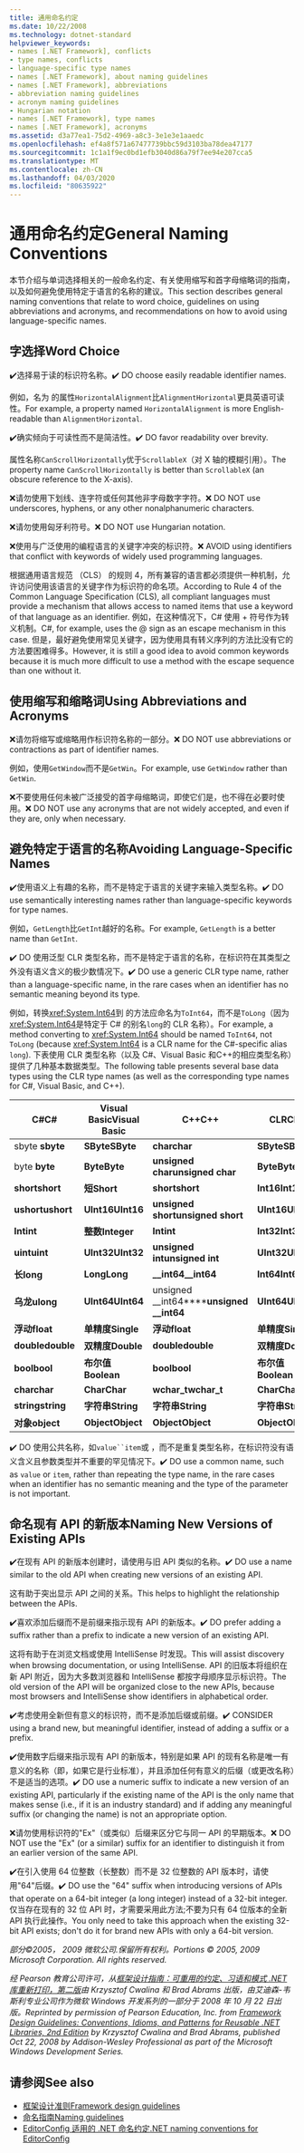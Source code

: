 ```yaml
---
title: 通用命名约定
ms.date: 10/22/2008
ms.technology: dotnet-standard
helpviewer_keywords:
- names [.NET Framework], conflicts
- type names, conflicts
- language-specific type names
- names [.NET Framework], about naming guidelines
- names [.NET Framework], abbreviations
- abbreviation naming guidelines
- acronym naming guidelines
- Hungarian notation
- names [.NET Framework], type names
- names [.NET Framework], acronyms
ms.assetid: d3a77ea1-75d2-4969-a8c3-3e1e3e1aaedc
ms.openlocfilehash: ef4a8f571a67477739bbc59d3103ba78dea47177
ms.sourcegitcommit: 1c1a1f9ec0bd1efb3040d86a79f7ee94e207cca5
ms.translationtype: MT
ms.contentlocale: zh-CN
ms.lasthandoff: 04/03/2020
ms.locfileid: "80635922"
---
```

# <a name="general-naming-conventions"></a><span data-ttu-id="68b5c-102">通用命名约定</span><span class="sxs-lookup"><span data-stu-id="68b5c-102">General Naming Conventions</span></span>

<span data-ttu-id="68b5c-103">本节介绍与单词选择相关的一般命名约定、有关使用缩写和首字母缩略词的指南，以及如何避免使用特定于语言的名称的建议。</span><span class="sxs-lookup"><span data-stu-id="68b5c-103">This section describes general naming conventions that relate to word choice, guidelines on using abbreviations and acronyms, and recommendations on how to avoid using language-specific names.</span></span>

## <a name="word-choice"></a><span data-ttu-id="68b5c-104">字选择</span><span class="sxs-lookup"><span data-stu-id="68b5c-104">Word Choice</span></span>
 <span data-ttu-id="68b5c-105">✔️选择易于读的标识符名称。</span><span class="sxs-lookup"><span data-stu-id="68b5c-105">✔️ DO choose easily readable identifier names.</span></span>

 <span data-ttu-id="68b5c-106">例如，名为 的属性`HorizontalAlignment`比`AlignmentHorizontal`更具英语可读性。</span><span class="sxs-lookup"><span data-stu-id="68b5c-106">For example, a property named `HorizontalAlignment` is more English-readable than `AlignmentHorizontal`.</span></span>

 <span data-ttu-id="68b5c-107">✔️确实倾向于可读性而不是简洁性。</span><span class="sxs-lookup"><span data-stu-id="68b5c-107">✔️ DO favor readability over brevity.</span></span>

 <span data-ttu-id="68b5c-108">属性名称`CanScrollHorizontally`优于`ScrollableX`（对 X 轴的模糊引用）。</span><span class="sxs-lookup"><span data-stu-id="68b5c-108">The property name `CanScrollHorizontally` is better than `ScrollableX` (an obscure reference to the X-axis).</span></span>

 <span data-ttu-id="68b5c-109">❌请勿使用下划线、连字符或任何其他非字母数字字符。</span><span class="sxs-lookup"><span data-stu-id="68b5c-109">❌ DO NOT use underscores, hyphens, or any other nonalphanumeric characters.</span></span>

 <span data-ttu-id="68b5c-110">❌请勿使用匈牙利符号。</span><span class="sxs-lookup"><span data-stu-id="68b5c-110">❌ DO NOT use Hungarian notation.</span></span>

 <span data-ttu-id="68b5c-111">❌使用与广泛使用的编程语言的关键字冲突的标识符。</span><span class="sxs-lookup"><span data-stu-id="68b5c-111">❌ AVOID using identifiers that conflict with keywords of widely used programming languages.</span></span>

 <span data-ttu-id="68b5c-112">根据通用语言规范 （CLS） 的规则 4，所有兼容的语言都必须提供一种机制，允许访问使用该语言的关键字作为标识符的命名项。</span><span class="sxs-lookup"><span data-stu-id="68b5c-112">According to Rule 4 of the Common Language Specification (CLS), all compliant languages must provide a mechanism that allows access to named items that use a keyword of that language as an identifier.</span></span> <span data-ttu-id="68b5c-113">例如，在这种情况下，C# 使用 + 符号作为转义机制。</span><span class="sxs-lookup"><span data-stu-id="68b5c-113">C#, for example, uses the @ sign as an escape mechanism in this case.</span></span> <span data-ttu-id="68b5c-114">但是，最好避免使用常见关键字，因为使用具有转义序列的方法比没有它的方法要困难得多。</span><span class="sxs-lookup"><span data-stu-id="68b5c-114">However, it is still a good idea to avoid common keywords because it is much more difficult to use a method with the escape sequence than one without it.</span></span>

## <a name="using-abbreviations-and-acronyms"></a><span data-ttu-id="68b5c-115">使用缩写和缩略词</span><span class="sxs-lookup"><span data-stu-id="68b5c-115">Using Abbreviations and Acronyms</span></span>
 <span data-ttu-id="68b5c-116">❌请勿将缩写或缩略用作标识符名称的一部分。</span><span class="sxs-lookup"><span data-stu-id="68b5c-116">❌ DO NOT use abbreviations or contractions as part of identifier names.</span></span>

 <span data-ttu-id="68b5c-117">例如，使用`GetWindow`而不是`GetWin`。</span><span class="sxs-lookup"><span data-stu-id="68b5c-117">For example, use `GetWindow` rather than `GetWin`.</span></span>

 <span data-ttu-id="68b5c-118">❌不要使用任何未被广泛接受的首字母缩略词，即使它们是，也不得在必要时使用。</span><span class="sxs-lookup"><span data-stu-id="68b5c-118">❌ DO NOT use any acronyms that are not widely accepted, and even if they are, only when necessary.</span></span>

## <a name="avoiding-language-specific-names"></a><span data-ttu-id="68b5c-119">避免特定于语言的名称</span><span class="sxs-lookup"><span data-stu-id="68b5c-119">Avoiding Language-Specific Names</span></span>
 <span data-ttu-id="68b5c-120">✔️使用语义上有趣的名称，而不是特定于语言的关键字来输入类型名称。</span><span class="sxs-lookup"><span data-stu-id="68b5c-120">✔️ DO use semantically interesting names rather than language-specific keywords for type names.</span></span>

 <span data-ttu-id="68b5c-121">例如，`GetLength`比`GetInt`越好的名称。</span><span class="sxs-lookup"><span data-stu-id="68b5c-121">For example, `GetLength` is a better name than `GetInt`.</span></span>

 <span data-ttu-id="68b5c-122">✔️ DO 使用泛型 CLR 类型名称，而不是特定于语言的名称，在标识符在其类型之外没有语义含义的极少数情况下。</span><span class="sxs-lookup"><span data-stu-id="68b5c-122">✔️ DO use a generic CLR type name, rather than a language-specific name, in the rare cases when an identifier has no semantic meaning beyond its type.</span></span>

 <span data-ttu-id="68b5c-123">例如，转换<xref:System.Int64>到 的方法应命名为`ToInt64`，而不是`ToLong`（因为<xref:System.Int64>是特定于 C# 的别名`long`的 CLR 名称）。</span><span class="sxs-lookup"><span data-stu-id="68b5c-123">For example, a method converting to <xref:System.Int64> should be named `ToInt64`, not `ToLong` (because <xref:System.Int64> is a CLR name for the C#-specific alias `long`).</span></span> <span data-ttu-id="68b5c-124">下表使用 CLR 类型名称（以及 C#、Visual Basic 和C++的相应类型名称）提供了几种基本数据类型。</span><span class="sxs-lookup"><span data-stu-id="68b5c-124">The following table presents several base data types using the CLR type names (as well as the corresponding type names for C#, Visual Basic, and C++).</span></span>

|<span data-ttu-id="68b5c-125">C#</span><span class="sxs-lookup"><span data-stu-id="68b5c-125">C#</span></span>|<span data-ttu-id="68b5c-126">Visual Basic</span><span class="sxs-lookup"><span data-stu-id="68b5c-126">Visual Basic</span></span>|<span data-ttu-id="68b5c-127">C++</span><span class="sxs-lookup"><span data-stu-id="68b5c-127">C++</span></span>|<span data-ttu-id="68b5c-128">CLR</span><span class="sxs-lookup"><span data-stu-id="68b5c-128">CLR</span></span>|
|---------|------------------|-----------|---------|
|<span data-ttu-id="68b5c-129">sbyte </span><span class="sxs-lookup"><span data-stu-id="68b5c-129">**sbyte**</span></span>|<span data-ttu-id="68b5c-130">**SByte**</span><span class="sxs-lookup"><span data-stu-id="68b5c-130">**SByte**</span></span>|<span data-ttu-id="68b5c-131">**char**</span><span class="sxs-lookup"><span data-stu-id="68b5c-131">**char**</span></span>|<span data-ttu-id="68b5c-132">**SByte**</span><span class="sxs-lookup"><span data-stu-id="68b5c-132">**SByte**</span></span>|
|<span data-ttu-id="68b5c-133">byte </span><span class="sxs-lookup"><span data-stu-id="68b5c-133">**byte**</span></span>|<span data-ttu-id="68b5c-134">**Byte**</span><span class="sxs-lookup"><span data-stu-id="68b5c-134">**Byte**</span></span>|<span data-ttu-id="68b5c-135">**unsigned char**</span><span class="sxs-lookup"><span data-stu-id="68b5c-135">**unsigned char**</span></span>|<span data-ttu-id="68b5c-136">**Byte**</span><span class="sxs-lookup"><span data-stu-id="68b5c-136">**Byte**</span></span>|
|<span data-ttu-id="68b5c-137">**short**</span><span class="sxs-lookup"><span data-stu-id="68b5c-137">**short**</span></span>|<span data-ttu-id="68b5c-138">**短**</span><span class="sxs-lookup"><span data-stu-id="68b5c-138">**Short**</span></span>|<span data-ttu-id="68b5c-139">**short**</span><span class="sxs-lookup"><span data-stu-id="68b5c-139">**short**</span></span>|<span data-ttu-id="68b5c-140">**Int16**</span><span class="sxs-lookup"><span data-stu-id="68b5c-140">**Int16**</span></span>|
|<span data-ttu-id="68b5c-141">**ushort**</span><span class="sxs-lookup"><span data-stu-id="68b5c-141">**ushort**</span></span>|<span data-ttu-id="68b5c-142">**UInt16**</span><span class="sxs-lookup"><span data-stu-id="68b5c-142">**UInt16**</span></span>|<span data-ttu-id="68b5c-143">**unsigned short**</span><span class="sxs-lookup"><span data-stu-id="68b5c-143">**unsigned short**</span></span>|<span data-ttu-id="68b5c-144">**UInt16**</span><span class="sxs-lookup"><span data-stu-id="68b5c-144">**UInt16**</span></span>|
|<span data-ttu-id="68b5c-145">**Int**</span><span class="sxs-lookup"><span data-stu-id="68b5c-145">**int**</span></span>|<span data-ttu-id="68b5c-146">**整数**</span><span class="sxs-lookup"><span data-stu-id="68b5c-146">**Integer**</span></span>|<span data-ttu-id="68b5c-147">**Int**</span><span class="sxs-lookup"><span data-stu-id="68b5c-147">**int**</span></span>|<span data-ttu-id="68b5c-148">**Int32**</span><span class="sxs-lookup"><span data-stu-id="68b5c-148">**Int32**</span></span>|
|<span data-ttu-id="68b5c-149">**uint**</span><span class="sxs-lookup"><span data-stu-id="68b5c-149">**uint**</span></span>|<span data-ttu-id="68b5c-150">**UInt32**</span><span class="sxs-lookup"><span data-stu-id="68b5c-150">**UInt32**</span></span>|<span data-ttu-id="68b5c-151">**unsigned int**</span><span class="sxs-lookup"><span data-stu-id="68b5c-151">**unsigned int**</span></span>|<span data-ttu-id="68b5c-152">**UInt32**</span><span class="sxs-lookup"><span data-stu-id="68b5c-152">**UInt32**</span></span>|
|<span data-ttu-id="68b5c-153">**长**</span><span class="sxs-lookup"><span data-stu-id="68b5c-153">**long**</span></span>|<span data-ttu-id="68b5c-154">**Long**</span><span class="sxs-lookup"><span data-stu-id="68b5c-154">**Long**</span></span>|<span data-ttu-id="68b5c-155">**__int64**</span><span class="sxs-lookup"><span data-stu-id="68b5c-155">**__int64**</span></span>|<span data-ttu-id="68b5c-156">**Int64**</span><span class="sxs-lookup"><span data-stu-id="68b5c-156">**Int64**</span></span>|
|<span data-ttu-id="68b5c-157">**乌龙**</span><span class="sxs-lookup"><span data-stu-id="68b5c-157">**ulong**</span></span>|<span data-ttu-id="68b5c-158">**UInt64**</span><span class="sxs-lookup"><span data-stu-id="68b5c-158">**UInt64**</span></span>|<span data-ttu-id="68b5c-159">unsigned __int64\*\*\*\*</span><span class="sxs-lookup"><span data-stu-id="68b5c-159">**unsigned __int64**</span></span>|<span data-ttu-id="68b5c-160">**UInt64**</span><span class="sxs-lookup"><span data-stu-id="68b5c-160">**UInt64**</span></span>|
|<span data-ttu-id="68b5c-161">**浮动**</span><span class="sxs-lookup"><span data-stu-id="68b5c-161">**float**</span></span>|<span data-ttu-id="68b5c-162">**单精度**</span><span class="sxs-lookup"><span data-stu-id="68b5c-162">**Single**</span></span>|<span data-ttu-id="68b5c-163">**浮动**</span><span class="sxs-lookup"><span data-stu-id="68b5c-163">**float**</span></span>|<span data-ttu-id="68b5c-164">**单精度**</span><span class="sxs-lookup"><span data-stu-id="68b5c-164">**Single**</span></span>|
|<span data-ttu-id="68b5c-165">**double**</span><span class="sxs-lookup"><span data-stu-id="68b5c-165">**double**</span></span>|<span data-ttu-id="68b5c-166">**双精度**</span><span class="sxs-lookup"><span data-stu-id="68b5c-166">**Double**</span></span>|<span data-ttu-id="68b5c-167">**double**</span><span class="sxs-lookup"><span data-stu-id="68b5c-167">**double**</span></span>|<span data-ttu-id="68b5c-168">**双精度**</span><span class="sxs-lookup"><span data-stu-id="68b5c-168">**Double**</span></span>|
|<span data-ttu-id="68b5c-169">**bool**</span><span class="sxs-lookup"><span data-stu-id="68b5c-169">**bool**</span></span>|<span data-ttu-id="68b5c-170">**布尔值**</span><span class="sxs-lookup"><span data-stu-id="68b5c-170">**Boolean**</span></span>|<span data-ttu-id="68b5c-171">**bool**</span><span class="sxs-lookup"><span data-stu-id="68b5c-171">**bool**</span></span>|<span data-ttu-id="68b5c-172">**布尔值**</span><span class="sxs-lookup"><span data-stu-id="68b5c-172">**Boolean**</span></span>|
|<span data-ttu-id="68b5c-173">**char**</span><span class="sxs-lookup"><span data-stu-id="68b5c-173">**char**</span></span>|<span data-ttu-id="68b5c-174">**Char**</span><span class="sxs-lookup"><span data-stu-id="68b5c-174">**Char**</span></span>|<span data-ttu-id="68b5c-175">**wchar_t**</span><span class="sxs-lookup"><span data-stu-id="68b5c-175">**wchar_t**</span></span>|<span data-ttu-id="68b5c-176">**Char**</span><span class="sxs-lookup"><span data-stu-id="68b5c-176">**Char**</span></span>|
|<span data-ttu-id="68b5c-177">**string**</span><span class="sxs-lookup"><span data-stu-id="68b5c-177">**string**</span></span>|<span data-ttu-id="68b5c-178">**字符串**</span><span class="sxs-lookup"><span data-stu-id="68b5c-178">**String**</span></span>|<span data-ttu-id="68b5c-179">**字符串**</span><span class="sxs-lookup"><span data-stu-id="68b5c-179">**String**</span></span>|<span data-ttu-id="68b5c-180">**字符串**</span><span class="sxs-lookup"><span data-stu-id="68b5c-180">**String**</span></span>|
|<span data-ttu-id="68b5c-181">**对象**</span><span class="sxs-lookup"><span data-stu-id="68b5c-181">**object**</span></span>|<span data-ttu-id="68b5c-182">**Object**</span><span class="sxs-lookup"><span data-stu-id="68b5c-182">**Object**</span></span>|<span data-ttu-id="68b5c-183">**Object**</span><span class="sxs-lookup"><span data-stu-id="68b5c-183">**Object**</span></span>|<span data-ttu-id="68b5c-184">**Object**</span><span class="sxs-lookup"><span data-stu-id="68b5c-184">**Object**</span></span>|

 <span data-ttu-id="68b5c-185">✔️ DO 使用公共名称，如`value``item`或 ，而不是重复类型名称，在标识符没有语义含义且参数类型并不重要的罕见情况下。</span><span class="sxs-lookup"><span data-stu-id="68b5c-185">✔️ DO  use a common name, such as `value` or `item`, rather than repeating the type name, in the rare cases when an identifier has no semantic meaning and the type of the parameter is not important.</span></span>

## <a name="naming-new-versions-of-existing-apis"></a><span data-ttu-id="68b5c-186">命名现有 API 的新版本</span><span class="sxs-lookup"><span data-stu-id="68b5c-186">Naming New Versions of Existing APIs</span></span>
 <span data-ttu-id="68b5c-187">✔️在现有 API 的新版本创建时，请使用与旧 API 类似的名称。</span><span class="sxs-lookup"><span data-stu-id="68b5c-187">✔️ DO use a name similar to the old API when creating new versions of an existing API.</span></span>

 <span data-ttu-id="68b5c-188">这有助于突出显示 API 之间的关系。</span><span class="sxs-lookup"><span data-stu-id="68b5c-188">This helps to highlight the relationship between the APIs.</span></span>

 <span data-ttu-id="68b5c-189">✔️喜欢添加后缀而不是前缀来指示现有 API 的新版本。</span><span class="sxs-lookup"><span data-stu-id="68b5c-189">✔️ DO prefer adding a suffix rather than a prefix to indicate a new version of an existing API.</span></span>

 <span data-ttu-id="68b5c-190">这将有助于在浏览文档或使用 IntelliSense 时发现。</span><span class="sxs-lookup"><span data-stu-id="68b5c-190">This will assist discovery when browsing documentation, or using IntelliSense.</span></span> <span data-ttu-id="68b5c-191">API 的旧版本将组织在新 API 附近，因为大多数浏览器和 IntelliSense 都按字母顺序显示标识符。</span><span class="sxs-lookup"><span data-stu-id="68b5c-191">The old version of the API will be organized close to the new APIs, because most browsers and IntelliSense show identifiers in alphabetical order.</span></span>

 <span data-ttu-id="68b5c-192">✔️考虑使用全新但有意义的标识符，而不是添加后缀或前缀。</span><span class="sxs-lookup"><span data-stu-id="68b5c-192">✔️ CONSIDER using a brand new, but meaningful identifier, instead of adding a suffix or a prefix.</span></span>

 <span data-ttu-id="68b5c-193">✔️使用数字后缀来指示现有 API 的新版本，特别是如果 API 的现有名称是唯一有意义的名称（即，如果它是行业标准），并且添加任何有意义的后缀（或更改名称）不是适当的选项。</span><span class="sxs-lookup"><span data-stu-id="68b5c-193">✔️ DO use a numeric suffix to indicate a new version of an existing API, particularly if the existing name of the API is the only name that makes sense (i.e., if it is an industry standard) and if adding any meaningful suffix (or changing the name) is not an appropriate option.</span></span>

 <span data-ttu-id="68b5c-194">❌请勿使用标识符的"Ex"（或类似）后缀来区分它与同一 API 的早期版本。</span><span class="sxs-lookup"><span data-stu-id="68b5c-194">❌ DO NOT use the "Ex" (or a similar) suffix for an identifier to distinguish it from an earlier version of the same API.</span></span>

 <span data-ttu-id="68b5c-195">✔️在引入使用 64 位整数（长整数）而不是 32 位整数的 API 版本时，请使用"64"后缀。</span><span class="sxs-lookup"><span data-stu-id="68b5c-195">✔️ DO use the "64" suffix when introducing versions of APIs that operate on a 64-bit integer (a long integer) instead of a 32-bit integer.</span></span> <span data-ttu-id="68b5c-196">仅当存在现有的 32 位 API 时，才需要采用此方法;不要为只有 64 位版本的全新 API 执行此操作。</span><span class="sxs-lookup"><span data-stu-id="68b5c-196">You only need to take this approach when the existing 32-bit API exists; don't do it for brand new APIs with only a 64-bit version.</span></span>

 <span data-ttu-id="68b5c-197">*部分&copy;2005， 2009 微软公司.保留所有权利。*</span><span class="sxs-lookup"><span data-stu-id="68b5c-197">*Portions &copy; 2005, 2009 Microsoft Corporation. All rights reserved.*</span></span>

 <span data-ttu-id="68b5c-198">*经 Pearson 教育公司许可，从[框架设计指南：可重用的约定、习语和模式 .NET 库重新打印，第二版](https://www.informit.com/store/framework-design-guidelines-conventions-idioms-and-9780321545619)由 Krzysztof Cwalina 和 Brad Abrams 出版，由艾迪森-韦斯利专业公司作为微软 Windows 开发系列的一部分于 2008 年 10 月 22 日出版。*</span><span class="sxs-lookup"><span data-stu-id="68b5c-198">*Reprinted by permission of Pearson Education, Inc. from [Framework Design Guidelines: Conventions, Idioms, and Patterns for Reusable .NET Libraries, 2nd Edition](https://www.informit.com/store/framework-design-guidelines-conventions-idioms-and-9780321545619) by Krzysztof Cwalina and Brad Abrams, published Oct 22, 2008 by Addison-Wesley Professional as part of the Microsoft Windows Development Series.*</span></span>

## <a name="see-also"></a><span data-ttu-id="68b5c-199">请参阅</span><span class="sxs-lookup"><span data-stu-id="68b5c-199">See also</span></span>

- [<span data-ttu-id="68b5c-200">框架设计准则</span><span class="sxs-lookup"><span data-stu-id="68b5c-200">Framework design guidelines</span></span>](../../../docs/standard/design-guidelines/index.md)
- [<span data-ttu-id="68b5c-201">命名指南</span><span class="sxs-lookup"><span data-stu-id="68b5c-201">Naming guidelines</span></span>](../../../docs/standard/design-guidelines/naming-guidelines.md)
- [<span data-ttu-id="68b5c-202">EditorConfig 适用的 .NET 命名约定</span><span class="sxs-lookup"><span data-stu-id="68b5c-202">.NET naming conventions for EditorConfig</span></span>](/visualstudio/ide/editorconfig-naming-conventions)
